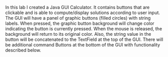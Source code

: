 In this lab I created a Java GUI Calculator. It contains buttons that are clickable and is able to compute/display solutions according to user input.
The GUI will have a panel of graphic buttons (filled circles) with string labels. When pressed, the graphic button background will change color indicating the button is currently pressed. When the mouse is released, the background will return to its original color. Also, the string value in the button will be concatenated to the TextField at the top of the GUI. There will be additional command Buttons at the bottom of the GUI with functionality described below.

